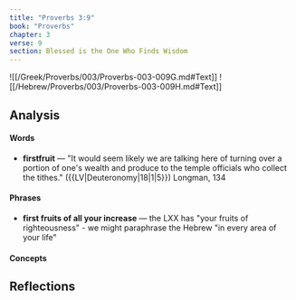 ```yaml
---
title: "Proverbs 3:9"
book: "Proverbs"
chapter: 3
verse: 9
section: Blessed is the One Who Finds Wisdom
---
```

![[/Greek/Proverbs/003/Proverbs-003-009G.md#Text]]
![[/Hebrew/Proverbs/003/Proverbs-003-009H.md#Text]]

## Analysis

#### Words
- **firstfruit** — "It would seem likely we are talking here of turning over a portion of one's wealth and produce to the temple officials who collect the tithes." ({{LV|Deuteronomy|18|1|5}}) <ref> Longman, 134</ref>

#### Phrases
- **first fruits of all your increase** — the LXX has "your fruits of righteousness" - we might paraphrase the Hebrew "in every area of your life"

#### Concepts

## Reflections
